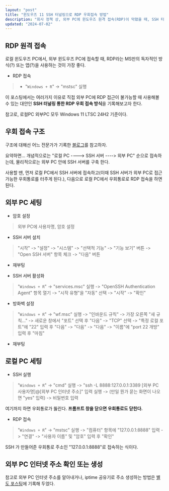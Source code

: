 ```yaml
---
layout: "post"
title: "윈도우즈 11 SSH 터널링으로 RDP 우회접속 방법"
description: "회사 정책 상, 외부 PC에 윈도우즈 원격 접속(RDP)이 막혔을 때, SSH 터널링으로 우회하여 접속하는 방법 기록"
updated: "2024-07-02"
---
```


## RDP 원격 접속

로컬 윈도우즈 PC에서, 외부 윈도우즈 PC에 접속할 때, RDP라는 MS만의 독자적인 방식(?) 또는 앱(?)을 사용하는 것이 가장 좋다.

- RDP 접속
> - "`Windows + R`" -> "mstsc" 실행

이 포스팅에서는 여러가지 이유로 직접 외부 PC에 RDP 접근이 불가능할 때 사용해볼 수 있는 대안인 **SSH 터널링 통한 RDP 우회 접속 방식**을 기록해보고자 한다.

참고로, 로컬PC 외부PC 모두 Windows 11 LTSC 24H2 기준이다.

## 우회 접속 구조

구조에 대해선 어느 전문가가 기록한 [블로그](https://omoknooni.tistory.com/m/73)를 참고하자.

요약하면... 개념적으로는 "로컬 PC ----> SSH 서버 ----> 외부 PC" 순으로 접속하는데, 물리적으로는 외부 PC 안에 SSH 서버를 구축 한다.

사용할 땐, 먼저 로컬 PC에서 SSH 서버에 접속하고(이때 SSH 서버가 외부 PC로 접근가능한 우회통로를 터주게 된다.), 다음으로 로컬 PC에서 우회통로로 RDP 접속을 하면 된다.

## 외부 PC 세팅

- 암호 설정
> 외부 PC에 사용자명, 암호 설정

- SSH 서버 설치
> "시작" -> "설정" -> "시스템" -> "선택적 기능" -> "기능 보기" 버튼 -> "Open SSH 서버" 항목 체크 -> "다음" 버튼

- 재부팅

- SSH 서버 활성화
> "`Windows + R`" -> "services.msc" 실행 -> "OpenSSH Authentication Agent" 항목 열기 -> "시작 유형"을 "자동" 선택 -> "시작" -> "확인"

- 방화벽 설정
> "`Windows + R`" -> "wf.msc" 실행 -> "인바운드 규칙" -> 가장 오른쪽 "새 규칙..." -> 새로운 창에서 "포트" 선택 후 "다음" -> "TCP" 선택 -> "특정 로컬 포트"에 "22" 입력 후 "다음" -> "다음" -> "다음" -> "이름"에 "port 22 개방" 입력 후 "마침"

- 재부팅

## 로컬 PC 세팅

- SSH 실행
> "`Windows + R`" -> "cmd" 실행 -> "ssh -L 8888:127.0.0.1:3389 [외부 PC 사용자명]@[외부 PC 인터넷 주소]" 입력 실행 -> (만일 뭔가 묻는 화면이 나오면 "yes" 입력) -> 비밀번호 입력

여기까지 하면 우회통로가 뚫린다. **프롬프트 창을 닫으면 우회통로도 닫힌다.**

- RDP 접속
> "`Windows + R`" -> "mstsc" 실행 -> "컴퓨터" 항목에 "127.0.0.1:8888" 입력 -> "연결" -> "사용자 이름" 및 "암호" 입력 후 "확인"

SSH 가 만들어준 우회통로 주소인 "127.0.0.1:8888"로 접속하는 식이다.

## 외부 PC 인터넷 주소 확인 또는 생성

참고로 외부 PC 인터넷 주소를 알아내거나, iptime 공유기로 주소 생성하는 방법은 [별도 포스팅](#)에 기록해 두었다.